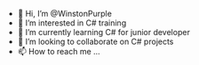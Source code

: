- 👋 Hi, I’m @WinstonPurple
- 👀 I’m interested in C# training
- 🌱 I’m currently learning C# for junior developer
- 💞️ I’m looking to collaborate on C# projects
- 📫 How to reach me ...

<!---
WinstonPurple/WinstonPurple is a ✨ special ✨ repository because its `README.md` (this file) appears on your GitHub profile.
You can click the Preview link to take a look at your changes.
--->
